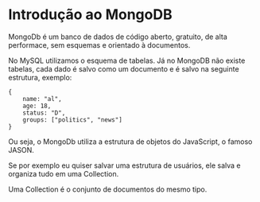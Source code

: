 # Introdução ao MongoDB

MongoDb é um banco de dados de código aberto, gratuito, de alta performace, sem esquemas e orientado à documentos.

No MySQL utilizamos o esquema de tabelas. Já no MongoDB não existe tabelas, cada dado é salvo como um documento e é salvo na seguinte estrutura, exemplo:

    {
        name: "al",
        age: 18,
        status: "D",
        groups: ["politics", "news"]
    }

Ou seja, o MongoDb utiliza a estrutura de objetos do JavaScript, o famoso JASON.

Se por exemplo eu quiser salvar uma estrutura de usuários, ele salva e organiza tudo em uma Collection.

Uma Collection é o conjunto de documentos do mesmo tipo.
